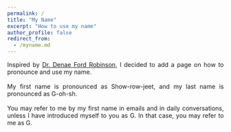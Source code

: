 ```yaml
---
permalink: /
title: "My Name"
excerpt: "How to use my name"
author_profile: false
redirect_from: 
  - /myname.md
---
```


<div align="justify"> Inspired by <a href = "http://denaeford.me/">Dr. Denae Ford Robinson</a>, I decided to add a page on how to pronounce and use my name.</div>

<br/>

<div align="justify"> My first name is pronounced as Show-row-jeet, and my last name is pronounced as G-oh-sh. </div>

<br/>

<div align="justify"> You may refer to me by my first name in emails and in daily conversations, unless I have introduced myself to you as G. In that case, you may refer to me as G. <div/>
